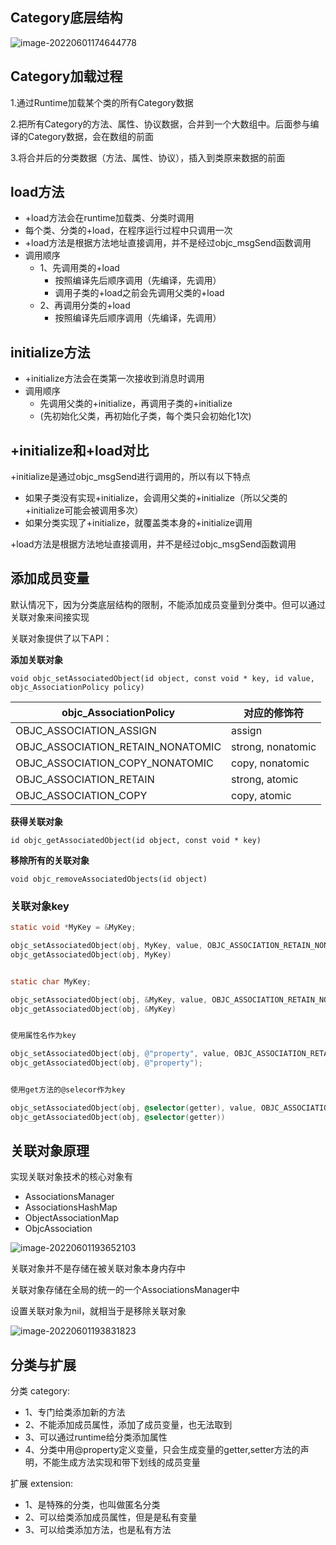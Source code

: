 ## Category底层结构

![image-20220601174644778](http://xingyajie.oss-cn-hangzhou.aliyuncs.com/uPic/image-20220601174644778.png)

## Category加载过程

1.通过Runtime加载某个类的所有Category数据

2.把所有Category的方法、属性、协议数据，合并到一个大数组中。后面参与编译的Category数据，会在数组的前面

3.将合并后的分类数据（方法、属性、协议），插入到类原来数据的前面

## load方法

- +load方法会在runtime加载类、分类时调用
- 每个类、分类的+load，在程序运行过程中只调用一次
- +load方法是根据方法地址直接调用，并不是经过objc_msgSend函数调用
- 调用顺序
  - 1、先调用类的+load
    - 按照编译先后顺序调用（先编译，先调用）
    - 调用子类的+load之前会先调用父类的+load
  - 2、再调用分类的+load
    - 按照编译先后顺序调用（先编译，先调用）

## initialize方法

- +initialize方法会在类第一次接收到消息时调用
- 调用顺序
  - 先调用父类的+initialize，再调用子类的+initialize
  - (先初始化父类，再初始化子类，每个类只会初始化1次)

## +initialize和+load对比

+initialize是通过objc_msgSend进行调用的，所以有以下特点

- 如果子类没有实现+initialize，会调用父类的+initialize（所以父类的+initialize可能会被调用多次）
- 如果分类实现了+initialize，就覆盖类本身的+initialize调用

+load方法是根据方法地址直接调用，并不是经过objc_msgSend函数调用

## 添加成员变量

默认情况下，因为分类底层结构的限制，不能添加成员变量到分类中。但可以通过关联对象来间接实现

关联对象提供了以下API：

**添加关联对象**

```
void objc_setAssociatedObject(id object, const void * key, id value, objc_AssociationPolicy policy)
```

| **objc_AssociationPolicy**        | **对应的修饰符**  |
| --------------------------------- | ----------------- |
| OBJC_ASSOCIATION_ASSIGN           | assign            |
| OBJC_ASSOCIATION_RETAIN_NONATOMIC | strong, nonatomic |
| OBJC_ASSOCIATION_COPY_NONATOMIC   | copy, nonatomic   |
| OBJC_ASSOCIATION_RETAIN           | strong, atomic    |
| OBJC_ASSOCIATION_COPY             | copy, atomic      |

**获得关联对象**

```
id objc_getAssociatedObject(id object, const void * key)
```

**移除所有的关联对象**

```
void objc_removeAssociatedObjects(id object)
```

### 关联对象key

```objective-c
static void *MyKey = &MyKey;

objc_setAssociatedObject(obj, MyKey, value, OBJC_ASSOCIATION_RETAIN_NONATOMIC)
objc_getAssociatedObject(obj, MyKey)


static char MyKey;

objc_setAssociatedObject(obj, &MyKey, value, OBJC_ASSOCIATION_RETAIN_NONATOMIC)
objc_getAssociatedObject(obj, &MyKey)


使用属性名作为key

objc_setAssociatedObject(obj, @"property", value, OBJC_ASSOCIATION_RETAIN_NONATOMIC);
objc_getAssociatedObject(obj, @"property");


使用get方法的@selecor作为key

objc_setAssociatedObject(obj, @selector(getter), value, OBJC_ASSOCIATION_RETAIN_NONATOMIC)
objc_getAssociatedObject(obj, @selector(getter))
```

## 关联对象原理

实现关联对象技术的核心对象有

- AssociationsManager
- AssociationsHashMap
- ObjectAssociationMap
- ObjcAssociation

![image-20220601193652103](http://xingyajie.oss-cn-hangzhou.aliyuncs.com/uPic/image-20220601193652103.png)

关联对象并不是存储在被关联对象本身内存中

关联对象存储在全局的统一的一个AssociationsManager中

设置关联对象为nil，就相当于是移除关联对象

![image-20220601193831823](http://xingyajie.oss-cn-hangzhou.aliyuncs.com/uPic/image-20220601193831823.png)

## 分类与扩展

分类 category:

- 1、专门给类添加新的方法
- 2、不能添加成员属性，添加了成员变量，也无法取到
- 3、可以通过runtime给分类添加属性
- 4、分类中用@property定义变量，只会生成变量的getter,setter方法的声明，不能生成方法实现和带下划线的成员变量

扩展 extension:

- 1、是特殊的分类，也叫做匿名分类
- 2、可以给类添加成员属性，但是是私有变量
- 3、可以给类添加方法，也是私有方法